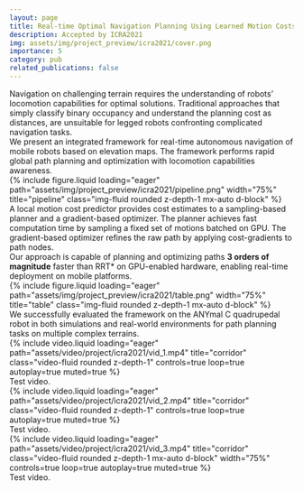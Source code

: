```yaml
---
layout: page
title: Real-time Optimal Navigation Planning Using Learned Motion Costs
description: Accepted by ICRA2021
img: assets/img/project_preview/icra2021/cover.png
importance: 5
category: pub
related_publications: false
---
```


<div class="caption">
    Navigation on challenging terrain requires the understanding of robots’ locomotion capabilities for optimal solutions.
    Traditional approaches that simply classify binary occupancy and understand the planning cost as distances, are unsuitable for legged robots confronting complicated navigation tasks.
</div>

<div class="caption">
    We present an integrated framework for real-time autonomous navigation of mobile robots based on elevation maps. 
    The framework performs rapid global path planning and optimization with locomotion capabilities awareness.
</div>

<div class="row">
    <div class="col-sm mx-auto d-block">
        {% include figure.liquid loading="eager" path="assets/img/project_preview/icra2021/pipeline.png" width="75%" title="pipeline" class="img-fluid rounded z-depth-1 mx-auto d-block" %}
    </div>
</div>

<div class="caption">
    A local motion cost predictor provides cost estimates to a sampling-based planner and a gradient-based optimizer. 
    The planner achieves fast computation time by sampling a fixed set of motions batched on GPU. 
    The gradient-based optimizer refines the raw path by applying cost-gradients to path nodes.
</div>

<div class="caption">
    Our approach is capable of planning and optimizing paths <b>3 orders of magnitude</b> faster than RRT* on GPU-enabled hardware, enabling real-time deployment on mobile platforms.
</div>

<div class="row">
    <div class="col-sm mx-auto d-block">
        {% include figure.liquid loading="eager" path="assets/img/project_preview/icra2021/table.png" width="75%" title="table" class="img-fluid rounded z-depth-1 mx-auto d-block" %}
    </div>
</div>

<div class="caption">
    We successfully evaluated the framework on the ANYmal C quadrupedal robot in both simulations and real-world environments for path planning tasks on multiple complex terrains.
</div>

<div class="row">
    <div class="col-sm mt-3 mt-md-0">
        {% include video.liquid loading="eager" path="assets/video/project/icra2021/vid_1.mp4" title="corridor" class="video-fluid rounded z-depth-1" controls=true loop=true autoplay=true muted=true %}
    </div>
</div>

<div class="caption">
    Test video.
</div>

<div class="row">
    <div class="col-sm mt-3 mt-md-0">
        {% include video.liquid loading="eager" path="assets/video/project/icra2021/vid_2.mp4" title="corridor" class="video-fluid rounded z-depth-1" controls=true loop=true autoplay=true muted=true %}
    </div>
</div>

<div class="caption">
    Test video.
</div>

<div class="row">
    <div class="col-sm mt-3 mt-md-0">
        {% include video.liquid loading="eager" path="assets/video/project/icra2021/vid_3.mp4" title="corridor" class="video-fluid rounded z-depth-1 mx-auto d-block" width="75%" controls=true loop=true autoplay=true muted=true %}
    </div>
</div>

<div class="caption">
    Test video.
</div>
